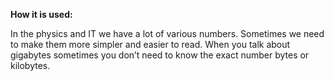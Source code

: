 **How it is used:**

In the physics and IT we have a lot of various numbers.
Sometimes we need to make them more simpler and easier to read. 
When you talk about gigabytes sometimes you don’t need to know the exact number bytes or kilobytes.
